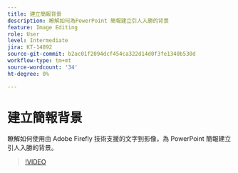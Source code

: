 ```yaml
---
title: 建立簡報背景
description: 瞭解如何為PowerPoint 簡報建立引人入勝的背景
feature: Image Editing
role: User
level: Intermediate
jira: KT-14892
source-git-commit: b2ac01f2094dcf454ca322d14d0f3fe1340b530d
workflow-type: tm+mt
source-wordcount: '34'
ht-degree: 0%

---
```


# 建立簡報背景

瞭解如何使用由 Adobe Firefly 技術支援的文字到影像，為 PowerPoint 簡報建立引人入勝的背景。

>[!VIDEO](https://video.tv.adobe.com/v/3427117?quality=12&learn=on&hidetitle=true)
